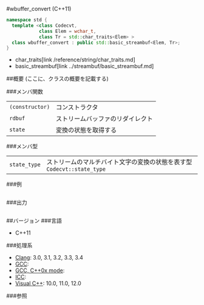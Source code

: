 #wbuffer_convert (C++11)
```cpp
namespace std {
  template <class Codecvt,
            class Elem = wchar_t,
            class Tr = std::char_traits<Elem> >
  class wbuffer_convert : public std::basic_streambuf<Elem, Tr>;
}
```
* char_traits[link /reference/string/char_traits.md]
* basic_streambuf[link ../streambuf/basic_streambuf.md]

##概要
(ここに、クラスの概要を記載する)

###メンバ関数

| | |
|----------------------------|--------------------------------------------------|
| `(constructor)` | コンストラクタ |
| `rdbuf` | ストリームバッファのリダイレクト |
| `state` | 変換の状態を取得する |

###メンバ型

| | |
|-------------------------|------------------------------------------------------------------------------------------------------------|
| `state_type` | ストリームのマルチバイト文字の変換の状態を表す型 `Codecvt::state_type` |

###例
```cpp
```

###出力
```
```

##バージョン
###言語
- C++11

###処理系
- [Clang](/implementation#clang.md): 3.0, 3.1, 3.2, 3.3, 3.4
- [GCC](/implementation#gcc.md):
- [GCC, C++0x mode](/implementation#gcc.md):
- [ICC](/implementation#icc.md):
- [Visual C++](/implementation#visual_cpp.md): 10.0, 11.0, 12.0

###参照

